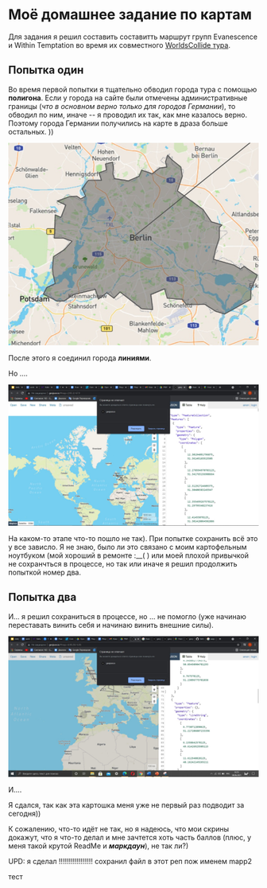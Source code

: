 <h1>Моё домашнее задание по картам</h1>


Для задания я решил составить составитть маршрут групп Evanescence и Within Temptation во время их совместного  <a href = 'https://www.worldscollidetour.net/'>WorldsCollide  тура</a>.



<h2>Попытка один</h2>
  
  Во время первой попытки я тщательно обводил города тура с помощью <b>полигона</b>. Если у города на сайте были отмечены административные границы (<i>что в основном верно только для городов Германии</i>), то обводил по ним, иначе -- я проводил их так, как мне казалось верно. Поэтому города Германии получились на карте в драза больше остальных. ))
  
 <p><img alt="Image" title="icon" src="https://github.com/AlexanderOrloff/DigitalRKI/blob/main/%D0%B3%D0%BE%D1%80%D0%BE%D0%B4.jpg?raw=true" /></p>
  
  После этого я соединил города <b>линиями</b>.

Но ....

<p><img alt="Image" title="icon" src="https://github.com/AlexanderOrloff/DigitalRKI/blob/main/%D0%BF%D0%BE%D0%BF%D1%8B%D1%82%D0%BA%D0%B01.jpg?raw=true" /></p>

На каком-то этапе что-то пошло не так). При попытке сохранить всё это у  все зависло. Я не знаю, было ли это связано с моим картофельным ноутбуком (мой хороший в ремонте :__( ) или моей плохой привычкой не сохранчться в процессе,  но так или иначе я решил продолжить попыткой номер два.


<h2>Попытка два</h2>

И... я решил сохраниться в процессе, но ... не помогло (уже начинаю переставать винить себя и начинаю винить внешние силы).


<p><img alt="Image" title="icon" src="https://github.com/AlexanderOrloff/DigitalRKI/blob/main/%D0%BF%D0%BE%D0%BF%D1%8B%D1%82%D1%8C%D0%BA%D0%B0%202.jpg?raw=true" /></p>

И....


Я сдался, так как эта картошка меня уже не первый раз подводит за сегодня))

К сожалению, что-то идёт не так, но я надеюсь, что мои скрины докажут, что я что-то делал и мне зачтется хоть часть баллов (плюс, у меня такой крутой ReadMe и <b><i>маркдаун</i></b>), не так ли?)

UPD: я сделал !!!!!!!!!!!!!!!!! сохранил файл в этот реп пож именем mapp2


тест